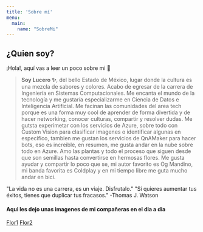 ```yaml
---
title: 'Sobre mí'
menu:
  main:
    name: "SobreMi"
---
```


## ¿Quien soy?

¡Hola!, aquí vas a leer un poco sobre mi 🤩


> **Soy Lucero ✨**, del bello Estado de México, lugar donde la cultura es una mezcla de sabores y colores.
Acabo de egresar de la carrera de Ingeniería en Sistemas Computacionales. Me encanta el mundo de la tecnología 
y me gustaría especializarme en Ciencia de Datos e Inteligencia Artificial. Me facinan las comunidades 
del area tech porque es una forma muy cool de aprender de forma divertida y de hacer networking, 
conocer culturas, compartir y resolver dudas. Me gutsta experimetar con los servicios de Azure, sobre todo con 
Custom Vision para clasificar imagenes o identificar algunas en especifico, tambien me gustan los servicios de QnAMaker 
para hacer bots, eso es increible, en resumen, me gusta andar en la nube sobre todo en Azure. 
Amo las plantas y todo el proceso que siguen desde que son semillas hasta convertirse en hermosas flores. 
Me gusta ayudar y compartir lo poco que se, mi autor favorito es Og Mandino, mi banda favorita es Coldplay
y en mi tiempo libre me guta mucho andar en bici.


"La vida no es una carrera, es un viaje. Disfrutalo." 
"Si quieres aumentar tus éxitos, tienes que duplicar tus fracasos." -Thomas J. Watson


#### Aqui les dejo unas imagenes de mi compañeras en el dia a dia
[Flor1](https://github.com/LuceroLuciano/my_launchx_blog/blob/master/static/images/flor1.jpeg)
[Flor2](https://github.com/LuceroLuciano/my_launchx_blog/blob/master/static/images/flor2.jpeg)
